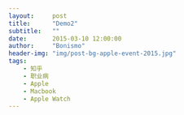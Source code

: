 ```yaml
---
layout:     post
title:      "Demo2"
subtitle:   ""
date:       2015-03-10 12:00:00
author:     "Bonismo"
header-img: "img/post-bg-apple-event-2015.jpg"
tags:
    - 知乎
    - 职业病
    - Apple
    - Macbook
    - Apple Watch
---
```





